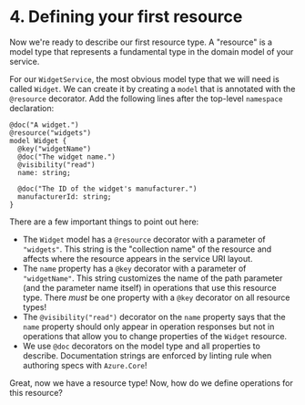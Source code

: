 # 4. Defining your first resource

Now we're ready to describe our first resource type. A "resource" is a model type that represents a fundamental type in the domain model of your service.

For our `WidgetService`, the most obvious model type that we will need is called `Widget`. We can create it by creating a `model` that is annotated with the `@resource` decorator. Add the following lines after the top-level `namespace` declaration:

```typespec
@doc("A widget.")
@resource("widgets")
model Widget {
  @key("widgetName")
  @doc("The widget name.")
  @visibility("read")
  name: string;

  @doc("The ID of the widget's manufacturer.")
  manufacturerId: string;
}
```

There are a few important things to point out here:

- The `Widget` model has a `@resource` decorator with a parameter of `"widgets"`. This string is the "collection name" of the resource and affects where the resource appears in the service URI layout.
- The `name` property has a `@key` decorator with a parameter of `"widgetName"`. This string customizes the name of the path parameter (and the parameter name itself) in operations that use this resource type. There _must_ be one property with a `@key` decorator on all resource types!
- The `@visibility("read")` decorator on the `name` property says that the `name` property should only appear in operation responses but not in operations that allow you to change properties of the `Widget` resource.
- We use `@doc` decorators on the model type and all properties to describe. Documentation strings are enforced by linting rule when authoring specs with `Azure.Core`!

Great, now we have a resource type! Now, how do we define operations for this resource?
